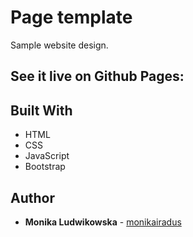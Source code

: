 # Page template

Sample website design.

## See it live on Github Pages:

## Built With

- HTML
- CSS
- JavaScript
- Bootstrap

## Author

- **Monika Ludwikowska** - [monikairadus](https://github.com/monikairadus)
